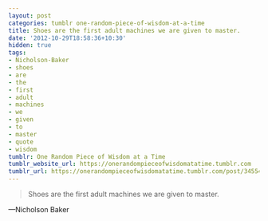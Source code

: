 ```yaml
---
layout: post
categories: tumblr one-random-piece-of-wisdom-at-a-time
title: Shoes are the first adult machines we are given to master.
date: '2012-10-29T18:58:36+10:30'
hidden: true
tags:
- Nicholson-Baker
- shoes
- are
- the
- first
- adult
- machines
- we
- given
- to
- master
- quote
- wisdom
tumblr: One Random Piece of Wisdom at a Time
tumblr_website_url: https://onerandompieceofwisdomatatime.tumblr.com
tumblr_url: https://onerandompieceofwisdomatatime.tumblr.com/post/34554597391/shoes-are-the-first-adult-machines-we-are-given-to
---
```

> Shoes are the first adult machines we are given to master.

—Nicholson Baker
